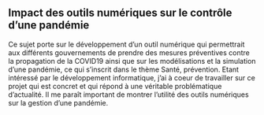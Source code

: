 ## Impact des outils numériques sur le contrôle d’une pandémie
Ce sujet porte sur le développement d’un outil numérique qui permettrait aux différents gouvernements de prendre des mesures préventives contre la propagation de la COVID19 ainsi que sur les modélisations et la simulation d’une pandémie, ce qui s’inscrit dans le thème Santé, prévention.
Etant intéressé par le développement informatique, j’ai à coeur de travailler sur ce projet qui est concret et qui répond à une véritable problématique d’actualité. Il me paraît important de montrer l’utilité des outils numériques sur la gestion d’une pandémie.